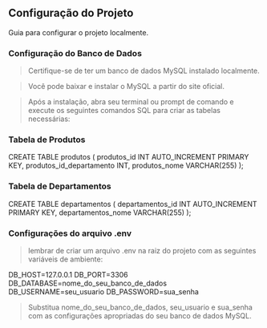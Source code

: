 ## Configuração do Projeto

Guia para configurar o projeto localmente.

### Configuração do Banco de Dados

> Certifique-se de ter um banco de dados MySQL instalado localmente. 

> Você pode baixar e instalar o MySQL a partir do site oficial.

> Após a instalação, abra seu terminal ou prompt de comando e execute os seguintes comandos SQL para criar as tabelas necessárias:

### Tabela de Produtos

CREATE TABLE produtos (
    produtos_id INT AUTO_INCREMENT PRIMARY KEY,
    produtos_id_departamento INT,
    produtos_nome VARCHAR(255)
);

### Tabela de Departamentos

CREATE TABLE departamentos (
    departamentos_id INT AUTO_INCREMENT PRIMARY KEY,
    departamentos_nome VARCHAR(255)
);

### Configurações do arquivo .env

> lembrar de criar um arquivo .env na raiz do projeto com as seguintes variáveis de ambiente:

DB_HOST=127.0.0.1
DB_PORT=3306
DB_DATABASE=nome_do_seu_banco_de_dados
DB_USERNAME=seu_usuario
DB_PASSWORD=sua_senha

> Substitua nome_do_seu_banco_de_dados, seu_usuario e sua_senha com as configurações apropriadas do seu banco de dados MySQL.

